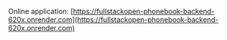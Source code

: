 Online application: [https://fullstackopen-phonebook-backend-620x.onrender.com](https://fullstackopen-phonebook-backend-620x.onrender.com)
